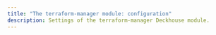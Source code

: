 ```yaml
---
title: "The terraform-manager module: configuration"
description: Settings of the terraform-manager Deckhouse module.
---
```


<!-- SCHEMA -->
